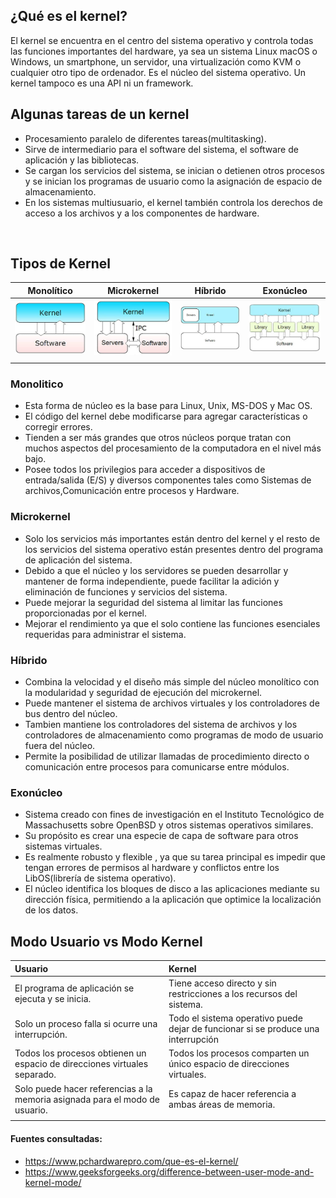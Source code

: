 ## **¿Qué es el kernel?**

El kernel se encuentra en el centro del sistema operativo y controla todas las funciones importantes del hardware, ya sea un sistema Linux macOS o Windows, un smartphone, un servidor, una virtualización como KVM o cualquier otro tipo de ordenador. Es el núcleo del sistema operativo. Un kernel tampoco es una API ni un framework.

## **Algunas tareas  de un kernel**

- Procesamiento paralelo de diferentes tareas(multitasking).
- Sirve de intermediario para el software del sistema, el software de aplicación y las bibliotecas.
- Se cargan los servicios del sistema, se inician o detienen otros procesos y se inician los programas de usuario como la asignación de espacio de almacenamiento.
- En los sistemas multiusuario, el kernel también controla los derechos de acceso a los archivos y a los componentes de hardware.
</br>

## **Tipos de Kernel**

|Monolítico |Microkernel |Híbrido |Exonúcleo |
|:---:|:---:|:---:|:---:|
|![mononucleo](./Images/mononucleo.png)|![mononucleo](./Images/micronucleo.png)|![mononucleo](./Images/hibrido.png)|![mononucleo](./Images/exonucleo.png) |
||||

### **Monolitico**
- Esta forma de núcleo es la base para Linux, Unix, MS-DOS y Mac OS.
- El código del kernel debe modificarse para agregar características o corregir errores.
- Tienden a ser más grandes que otros núcleos porque tratan con muchos aspectos del procesamiento de la computadora en el nivel más bajo.
- Posee todos los privilegios para acceder a dispositivos de entrada/salida (E/S) y diversos componentes tales como Sistemas de archivos,Comunicación entre procesos y Hardware.


### **Microkernel**
- Solo los servicios más importantes están dentro del kernel y el resto de los servicios del sistema operativo están presentes dentro del programa de aplicación del sistema.
- Debido a que el núcleo y los servidores se pueden desarrollar y mantener de forma independiente, puede facilitar la adición y eliminación de funciones y servicios del sistema.
- Puede mejorar la seguridad del sistema al limitar las funciones proporcionadas por el kernel.
- Mejorar el rendimiento ya que el solo contiene las funciones esenciales requeridas para administrar el sistema.


### **Híbrido**
- Combina la velocidad y el diseño más simple del núcleo monolítico con la modularidad y seguridad de ejecución del microkernel.
- Puede mantener el sistema de archivos virtuales y los controladores de bus dentro del núcleo.
- Tambien mantiene los controladores del sistema de archivos y los controladores de almacenamiento como programas de modo de usuario fuera del núcleo.
- Permite la posibilidad de utilizar llamadas de procedimiento directo o comunicación entre procesos para comunicarse entre módulos.

### **Exonúcleo**
- Sistema creado con fines de investigación en el Instituto Tecnológico de Massachusetts sobre OpenBSD y otros sistemas operativos similares.
- Su propósito es crear una especie de capa de software para otros sistemas virtuales.
- Es realmente robusto y flexible , ya que su tarea principal es impedir que tengan errores de permisos al hardware y conflictos entre los LibOS(librería de sistema operativo).
- El núcleo identifica los bloques de disco a las aplicaciones mediante su dirección física, permitiendo a la aplicación que optimice la localización de los datos.


## **Modo Usuario vs Modo Kernel**

|Usuario |Kernel|
|:---|:---|
|El programa de aplicación se ejecuta y se inicia.|Tiene acceso directo y sin restricciones a los recursos del sistema.|
|Solo un proceso falla si ocurre una interrupción.|Todo el sistema operativo puede dejar de funcionar si se produce una interrupción|
|Todos los procesos obtienen un espacio de direcciones virtuales separado.|Todos los procesos comparten un único espacio de direcciones virtuales.|
|Solo puede hacer referencias a la memoria asignada para el modo de usuario. |Es capaz de hacer referencia a ambas áreas de memoria.|
|||


#### Fuentes consultadas:
- https://www.pchardwarepro.com/que-es-el-kernel/
- https://www.geeksforgeeks.org/difference-between-user-mode-and-kernel-mode/
